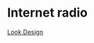 # Internet radio

[Look Design](https://www.figma.com/file/MH30IfmdJo1uD5gAkIus35/Untitled?node-id=33%3A112)
